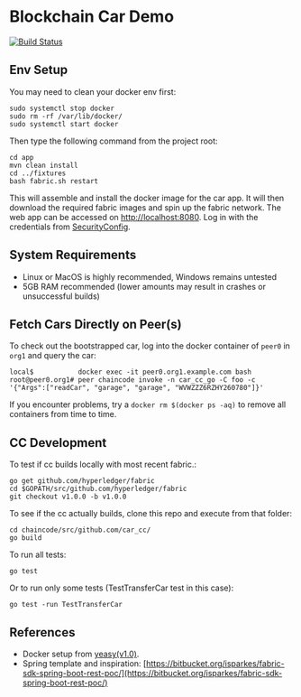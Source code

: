 # Blockchain Car Demo

[![Build Status](https://travis-ci.org/EGabb/Car-Trading-Blockchain.svg?branch=master)](https://travis-ci.org/EGabb/Car-Trading-Blockchain)

## Env Setup
You may need to clean your docker env first:
```
sudo systemctl stop docker
sudo rm -rf /var/lib/docker/
sudo systemctl start docker
```

Then type the following command from the project root:
```
cd app
mvn clean install
cd ../fixtures
bash fabric.sh restart
```

This will assemble and install the docker image for the car app. It will then download the required fabric images and spin up the fabric network. The web app can be accessed on [http://localhost:8080](http://localhost:8080). Log in with the credentials from [SecurityConfig](https://github.com/EGabb/Car-Trading-Blockchain/blob/master/app/src/main/java/ch/uzh/fabric/config/SecurityConfig.java).

## System Requirements

- Linux or MacOS is highly recommended, Windows remains untested
- 5GB RAM recommended (lower amounts may result in crashes or unsuccessful builds)


## Fetch Cars Directly on Peer(s)
To check out the bootstrapped car, log into the docker container of `peer0` in `org1` and query the car:
```
local$           docker exec -it peer0.org1.example.com bash
root@peer0.org1# peer chaincode invoke -n car_cc_go -C foo -c '{"Args":["readCar", "garage", "garage", "WVWZZZ6RZHY260780"]}'
```

If you encounter problems, try a `docker rm $(docker ps -aq)` to remove all containers from time to time.

## CC Development
To test if cc builds locally with most recent fabric.:
```
go get github.com/hyperledger/fabric
cd $GOPATH/src/github.com/hyperledger/fabric
git checkout v1.0.0 -b v1.0.0
```

To see if the cc actually builds, clone this repo and execute from that folder:
```
cd chaincode/src/github.com/car_cc/
go build
```

To run all tests:
```
go test
```

Or to run only some tests (TestTransferCar test in this case):
```
go test -run TestTransferCar
```

## References
* Docker setup from [yeasy(v1.0)](https://github.com/yeasy/docker-compose-files/tree/master/hyperledger/1.0).
* Spring template and inspiration: [https://bitbucket.org/isparkes/fabric-sdk-spring-boot-rest-poc/](https://bitbucket.org/isparkes/fabric-sdk-spring-boot-rest-poc/)
